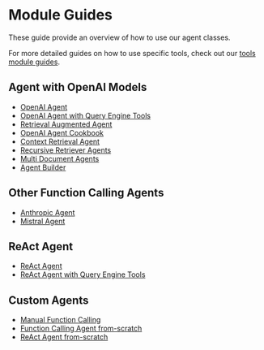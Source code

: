 # Module Guides

These guide provide an overview of how to use our agent classes.

For more detailed guides on how to use specific tools, check out our [tools module guides](./tools.md).

## Agent with OpenAI Models

- [OpenAI Agent](../../../examples/workflow/function_calling_agent.ipynb)
- [OpenAI Agent with Query Engine Tools](../../../examples/agent/openai_agent_with_query_engine.ipynb)
- [Retrieval Augmented Agent](../../../examples/agent/openai_agent_retrieval.ipynb)
- [OpenAI Agent Cookbook](../../../examples/agent/openai_agent_query_cookbook.ipynb)
- [Context Retrieval Agent](../../../examples/agent/openai_agent_context_retrieval.ipynb)
- [Recursive Retriever Agents](../../../examples/query_engine/recursive_retriever_agents.ipynb)
- [Multi Document Agents](../../../examples/agent/multi_document_agents-v1.ipynb)
- [Agent Builder](../../../examples/agent/agent_builder.ipynb)

## Other Function Calling Agents

- [Anthropic Agent](../../../examples/agent/anthropic_agent.ipynb)
- [Mistral Agent](../../../examples/agent/mistral_agent.ipynb)

## ReAct Agent

- [ReAct Agent](../../../examples/agent/react_agent.ipynb)
- [ReAct Agent with Query Engine Tools](../../../examples/agent/react_agent_with_query_engine.ipynb)

## Custom Agents

- [Manual Function Calling](../../../understanding//using_llms/using_llms.md#tool-calling)
- [Function Calling Agent from-scratch](../../../examples/workflow/function_calling_agent.ipynb)
- [ReAct Agent from-scratch](../../../examples/workflow/react_agent.ipynb)
